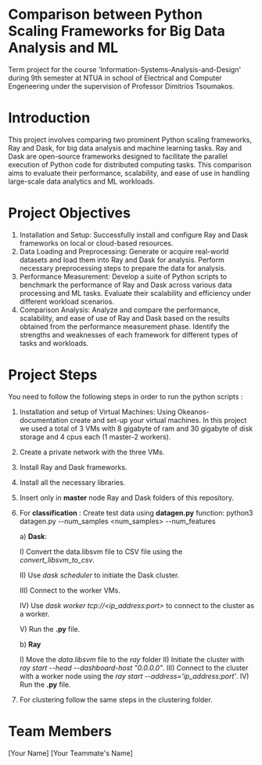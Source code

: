 # Comparison between Python Scaling Frameworks for Big Data Analysis and ML
Term project for the course 'Information-Systems-Analysis-and-Design' during 9th semester at NTUA in school of Electrical and Computer Engeneering under the supervision of Professor Dimitrios Tsoumakos.
# Introduction
This project involves comparing two prominent Python scaling frameworks, Ray and Dask, for big data analysis and machine learning tasks. Ray and Dask are open-source frameworks designed to facilitate the parallel execution of Python code for distributed computing tasks. This comparison aims to evaluate their performance, scalability, and ease of use in handling large-scale data analytics and ML workloads.

# Project Objectives
1. Installation and Setup: Successfully install and configure Ray and Dask frameworks on local or cloud-based resources.
2. Data Loading and Preprocessing: Generate or acquire real-world datasets and load them into Ray and Dask for analysis. Perform necessary preprocessing steps to prepare the data for analysis.
3. Performance Measurement: Develop a suite of Python scripts to benchmark the performance of Ray and Dask across various data processing and ML tasks. Evaluate their scalability and efficiency under different workload scenarios.
4. Comparison Analysis: Analyze and compare the performance, scalability, and ease of use of Ray and Dask based on the results obtained from the performance measurement phase. Identify the strengths and weaknesses of each framework for      different types of tasks and workloads.

# Project Steps
You need to follow the following steps in order to run the python scripts :  

1. Installation and setup of Virtual Machines: Using Okeanos-documentation create and set-up your virtual machines. In this project we used a total of 3 VMs with 8 gigabyte of ram and 30 gigabyte of disk storage and 4 cpus each (1 master-2 workers).
2. Create a private network with the three VMs.
3. Install Ray and Dask frameworks.
4. Install all the necessary libraries.
5. Insert only in <b>master</b> node Ray and Dask folders of this repository.
6. For <b> classification</b> : Create test data using <b>datagen.py</b> function: python3 datagen.py --num_samples <num_samples> --num_features <features>

    a) <b>Dask</b>:
   
      I)    Convert the data.libsvm file to CSV file using the <i>convert_libsvm_to_csv</i>.
   
      II)   Use <i>dask scheduler</i> to initiate the Dask cluster.
   
      III)  Connect to the worker VMs.
   
      IV)   Use <i>dask worker tcp://<ip_address:port></i> to connect to the cluster as a worker.
   
      V)    Run the <b>.py</b> file.
   
   b) <b>Ray</b>
   
      I)    Move the <i>data.libsvm</i> file to the <i>ray</i> folder
      II)   Initiate the cluster with <i>ray start --head --dashboard-host "0.0.0.0"</i>.
      III)  Connect to the cluster with a worker node using the <i>ray start --address='ip_address:port'</i>.
      IV)   Run the <b>.py</b> file.
8. For clustering follow the same steps in the clustering folder.


# Team Members
[Your Name]
[Your Teammate's Name]

